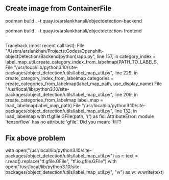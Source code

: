 ## Create image from ContainerFile

podman build . -t quay.io/arslankhanali/objectdetection-backend 

podman build . -t quay.io/arslankhanali/objectdetection-frontend 
##

Traceback (most recent call last):
  File "/Users/arslankhan/Projects:Codes/Openshift-objectDetection/Backend(python)/app.py", line 157, in <module>
    category_index = label_map_util.create_category_index_from_labelmap(PATH_TO_LABELS,
  File "/usr/local/lib/python3.10/site-packages/object_detection/utils/label_map_util.py", line 229, in create_category_index_from_labelmap
    categories = create_categories_from_labelmap(label_map_path, use_display_name)
  File "/usr/local/lib/python3.10/site-packages/object_detection/utils/label_map_util.py", line 209, in create_categories_from_labelmap
    label_map = load_labelmap(label_map_path)
  File "/usr/local/lib/python3.10/site-packages/object_detection/utils/label_map_util.py", line 132, in load_labelmap
    with tf.gfile.GFile(path, 'r') as fid:
AttributeError: module 'tensorflow' has no attribute 'gfile'. Did you mean: 'fill'?


## Fix above problem
with open("/usr/local/lib/python3.10/site-packages/object_detection/utils/label_map_util.py") as r:
  text = r.read().replace("tf.gfile.GFile", "tf.io.gfile.GFile")
with open("/usr/local/lib/python3.10/site-packages/object_detection/utils/label_map_util.py", "w") as w:
  w.write(text)